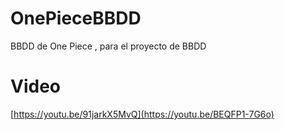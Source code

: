 # OnePieceBBDD
BBDD de One Piece , para el proyecto de BBDD

# Video
[https://youtu.be/91jarkX5MvQ](https://youtu.be/BEQFP1-7G6o)
